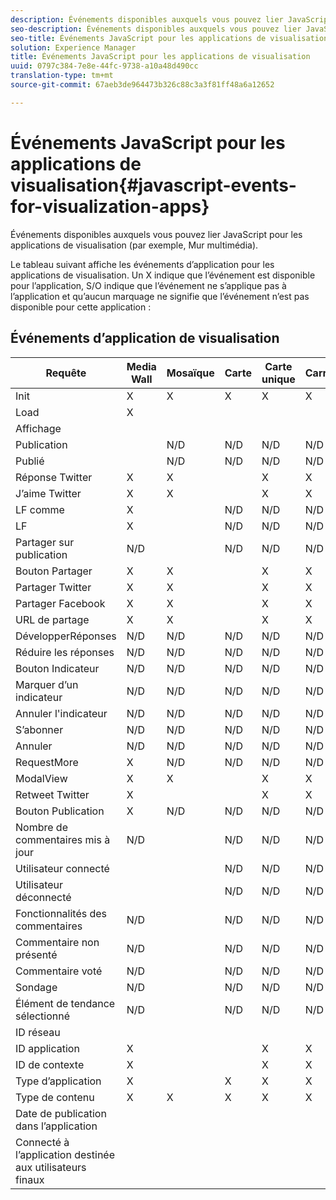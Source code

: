 ```yaml
---
description: Événements disponibles auxquels vous pouvez lier JavaScript pour les applications de visualisation (par exemple, Mur multimédia).
seo-description: Événements disponibles auxquels vous pouvez lier JavaScript pour les applications de visualisation (par exemple, Mur multimédia).
seo-title: Événements JavaScript pour les applications de visualisation
solution: Experience Manager
title: Événements JavaScript pour les applications de visualisation
uuid: 0797c384-7e8e-44fc-9738-a10a48d490cc
translation-type: tm+mt
source-git-commit: 67aeb3de964473b326c88c3a3f81ff48a6a12652

---
```



# Événements JavaScript pour les applications de visualisation{#javascript-events-for-visualization-apps}

Événements disponibles auxquels vous pouvez lier JavaScript pour les applications de visualisation (par exemple, Mur multimédia).

Le tableau suivant affiche les événements d’application pour les applications de visualisation. Un X indique que l’événement est disponible pour l’application, S/O indique que l’événement ne s’applique pas à l’application et qu’aucun marquage ne signifie que l’événement n’est pas disponible pour cette application :

## Événements d’application de visualisation

| Requête  | Media Wall | Mosaïque | Carte | Carte unique | Carrousel | Bouton Publication | FilmStrip |
|---|---|---|---|---|---|---|---|
| Init | X | X | X | X | X | X | X |
| Load | X |  |  |  |  |  |  |
| Affichage |  |  |  |  |  |  |  |
| Publication |  | N/D | N/D | N/D | N/D |  | N/D |
| Publié |  | N/D | N/D | N/D | N/D |  | N/D |
| Réponse Twitter | X | X |  | X | X | S.O. | X |
| J’aime Twitter | X | X |  | X | X | S.O. | X |
| LF comme | X |  | N/D | N/D | N/D | N/D | N/D |
| LF | X |  | N/D | N/D | N/D | N/D | N/D |
| Partager sur publication | N/D |  | N/D | N/D | N/D | N/D | N/D |
| Bouton Partager | X | X |  | X | X | S.O. | X |
| Partager Twitter | X | X |  | X | X | S.O. | X |
| Partager Facebook | X | X |  | X | X | S.O. | X |
| URL de partage | X | X |  | X | X | S.O. | X |
| DévelopperRéponses | N/D | N/D | N/D | N/D | N/D | N/D | N/D |
| Réduire les réponses | N/D | N/D | N/D | N/D | N/D | N/D | N/D |
| Bouton Indicateur | N/D | N/D | N/D | N/D | N/D | N/D | N/D |
| Marquer d’un indicateur | N/D | N/D | N/D | N/D | N/D | N/D | N/D |
| Annuler l'indicateur | N/D | N/D | N/D | N/D | N/D | N/D | N/D |
| S’abonner | N/D | N/D | N/D | N/D | N/D | N/D | N/D |
| Annuler | N/D | N/D | N/D | N/D | N/D | N/D | N/D |
| RequestMore | X | N/D | N/D | N/D | N/D | N/D | N/D |
| ModalView | X | X |  | X | X | S.O. | X |
| Retweet Twitter | X |  |  | X | X | S.O. | X |
| Bouton Publication | X | N/D | N/D | N/D | N/D | X | S.O. |
| Nombre de commentaires mis à jour | N/D |  | N/D | N/D | N/D | N/D | N/D |
| Utilisateur connecté |  |  | N/D | N/D | N/D |  | N/D |
| Utilisateur déconnecté |  |  | N/D | N/D | N/D |  | N/D |
| Fonctionnalités des commentaires | N/D |  | N/D | N/D | N/D | N/D | N/D |
| Commentaire non présenté | N/D |  | N/D | N/D | N/D | N/D | N/D |
| Commentaire voté | N/D |  | N/D | N/D | N/D | N/D | N/D |
| Sondage | N/D |  | N/D | N/D | N/D | N/D | N/D |
| Élément de tendance sélectionné | N/D |  | N/D | N/D | N/D | N/D | N/D |
| ID réseau |  |  |  |  |  |  | S.O. |
| ID application | X |  |  | X | X | X | X |
| ID de contexte | X |  |  | X | X | X | X |
| Type d’application | X |  | X | X | X | X | X |
| Type de contenu | X | X | X | X | X | X |  |
| Date de publication dans l’application |  |  |  |  |  |  |  |
| Connecté à l’application destinée aux utilisateurs finaux |  |  |  |  |  |  |  |
